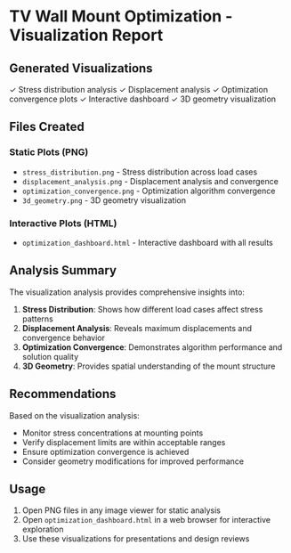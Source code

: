# TV Wall Mount Optimization - Visualization Report

## Generated Visualizations

✓ Stress distribution analysis
✓ Displacement analysis
✓ Optimization convergence plots
✓ Interactive dashboard
✓ 3D geometry visualization

## Files Created

### Static Plots (PNG)
- `stress_distribution.png` - Stress distribution across load cases
- `displacement_analysis.png` - Displacement analysis and convergence
- `optimization_convergence.png` - Optimization algorithm convergence
- `3d_geometry.png` - 3D geometry visualization

### Interactive Plots (HTML)
- `optimization_dashboard.html` - Interactive dashboard with all results

## Analysis Summary

The visualization analysis provides comprehensive insights into:

1. **Stress Distribution**: Shows how different load cases affect stress patterns
2. **Displacement Analysis**: Reveals maximum displacements and convergence behavior
3. **Optimization Convergence**: Demonstrates algorithm performance and solution quality
4. **3D Geometry**: Provides spatial understanding of the mount structure

## Recommendations

Based on the visualization analysis:
- Monitor stress concentrations at mounting points
- Verify displacement limits are within acceptable ranges
- Ensure optimization convergence is achieved
- Consider geometry modifications for improved performance

## Usage

1. Open PNG files in any image viewer for static analysis
2. Open `optimization_dashboard.html` in a web browser for interactive exploration
3. Use these visualizations for presentations and design reviews
